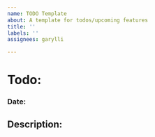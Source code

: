 ```yaml
---
name: TODO Template
about: A template for todos/upcoming features
title: ''
labels: ''
assignees: garylli

---
```


# Todo:
### Date:

## Description:
